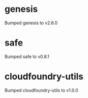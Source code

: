 
# genesis
Bumped genesis to v2.6.0

# safe
Bumped safe to v0.8.1

# cloudfoundry-utils
Bumped cloudfoundry-utils to v1.0.0
